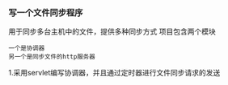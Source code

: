### 写一个文件同步程序
用于同步多台主机中的文件，提供多种同步方式
项目包含两个模块

    一个是协调器
    另一个是同步文件的http服务器
1.采用servlet编写协调器，并且通过定时器进行文件同步请求的发送